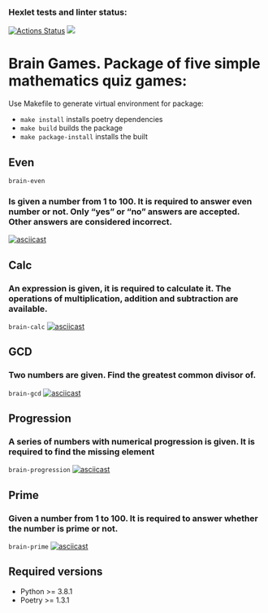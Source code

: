 ### Hexlet tests and linter status:
[![Actions Status](https://github.com/HakiSan/python-project-49/actions/workflows/hexlet-check.yml/badge.svg)](https://github.com/HakiSan/python-project-49/actions)
<a href="https://codeclimate.com/github/HakiSan/python-project-49/maintainability"><img src="https://api.codeclimate.com/v1/badges/474e529fef7fbde5f5e5/maintainability" /></a>

# Brain Games. Package of five simple mathematics quiz games:
Use Makefile to generate virtual environment for package:
* ```make install``` installs poetry dependencies 
* ```make build``` builds the package
* ```make package-install``` installs the built

## Even
```brain-even```

### Is given a number from 1 to 100. It is required to answer even number or not. Only “yes” or “no” answers are accepted. Other answers are considered incorrect.
[![asciicast](https://asciinema.org/a/GKEPw4s3ZTIcouF5tNWB5VAd4.svg)](https://asciinema.org/a/GKEPw4s3ZTIcouF5tNWB5VAd4)
## Calc
### An expression is given, it is required to calculate it. The operations of multiplication, addition and subtraction are available.
```brain-calc```
[![asciicast](https://asciinema.org/a/l7Ws8E0Bu0qwI87AguXPV0LdK.svg)](https://asciinema.org/a/l7Ws8E0Bu0qwI87AguXPV0LdK)
## GCD
### Two numbers are given. Find the greatest common divisor of.
```brain-gcd```
[![asciicast](https://asciinema.org/a/KoqFXFr9RK9phm4qGgXizt2mX.svg)](https://asciinema.org/a/KoqFXFr9RK9phm4qGgXizt2mX)
## Progression
### A series of numbers with numerical progression is given. It is required to find the missing element
```brain-progression```
[![asciicast](https://asciinema.org/a/ekKqdvrtEHaGgElHdp1kYsagA.svg)](https://asciinema.org/a/ekKqdvrtEHaGgElHdp1kYsagA)
## Prime
### Given a number from 1 to 100. It is required to answer whether the number is prime or not.
```brain-prime```
[![asciicast](https://asciinema.org/a/MWpBqSUBpjJj1DyqvVYefKOCn.svg)](https://asciinema.org/a/MWpBqSUBpjJj1DyqvVYefKOCn)

## Required versions
 * Python >= 3.8.1
 * Poetry >= 1.3.1